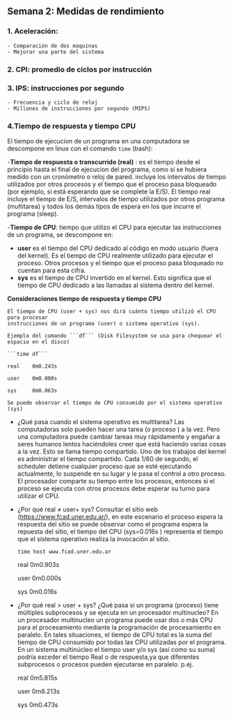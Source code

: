 ##  Semana 2: Medidas de rendimiento

### 1. Aceleración: 
    - Comparación de dos maquinas
    - Mejorar una parte del sistema
	
### 2. CPI: promedio de ciclos por instrucción

### 3. IPS: instrucciones por segundo
    - Frecuencia y ciclo de reloj
    - Millones de instrucciones por segundo (MIPS)
	
### 4.Tiempo de respuesta y tiempo CPU

El tiempo de ejecucion de un programa en una computadora se descompone en linux con el comando ```time``` (bash):

-**Tiempo de respuesta o transcurrido (real)** : es el tiempo desde el principio hasta el final de ejecucion del programa, 
	  como si se hubiera medido con un cronómetro o reloj de pared. 
         incluye los intervalos de tiempo utilizados por otros procesos y 
	  el tiempo que el proceso pasa bloqueado (por ejemplo, si está esperando que se complete la E/S).
	  El tiempo real incluye el tiempo de E/S, intervalos de tiempo utilizados por otros programa (multitarea) 
	  y todos los demás tipos de espera en los que incurre el programa (sleep).
	
-**Tiempo de CPU**: tiempo que utilizo el CPU para ejecutar las instrucciones de un programa, se descompone en:

- **user** es el tiempo del CPU dedicado al código en modo usuario (fuera del kernel).
	  Es el tiempo de CPU realmente utilizado para ejecutar el proceso. 
	  Otros procesos y el tiempo que el proceso pasa bloqueado no cuentan para esta cifra.
- **sys** es el tiempo de CPU invertido en el kernel. 
	  Esto significa que el tiempo de CPU dedicado a las llamadas al sistema dentro del kernel.
			

**Consideraciones tiempo de respuesta y tiempo CPU**

    El tiempo de CPU (user + sys) nos dirá cuánto tiempo utilizó el CPU para procesar 
    instrucciones de un programa (user) o sistema operativo (sys).
            
    Ejemplo del comando ```df``` (Disk Filesystem se usa para chequear el espacio en el disco) 

    ```time df```

    real    0m0.243s

    user    0m0.000s

    sys     0m0.063s

    Se puede observar el tiempo de CPU consumido por el sistema operativo (sys)

- ¿Qué pasa cuando el sistema operativo es multitarea?
    Las computadoras solo pueden hacer una tarea (o proceso ) a la vez. Pero una computadora puede cambiar tareas muy rápidamente y engañar a seres humanos lentos haciéndoles creer que está haciendo varias cosas a la vez. Esto se llama tiempo compartido.
    Uno de los trabajos del kernel es administrar el tiempo compartido. Cada 1/60 de segundo, el scheduler detiene cualquier proceso que se esté ejecutando actualmente, lo suspende en su lugar y le pasa el control a otro proceso.
    El procesador comparte su tiempo entre los procesos, entonces si el proceso se ejecuta con otros procesos debe esperar su turno para utilizar el CPU.

- ¿Por qué real ≠ user+ sys?
   Consultar el sitio web (https://www.fcad.uner.edu.ar/), en este escenario el proceso espera la respuesta del sitio
   se puede observar como el programa espera la repuesta del sitio, el tiempo del CPU (sys=0.016s ) representa el tiempo
   que el sistema operativo realiza la invocación al sitio.
   
   ```time host www.fcad.uner.edu.ar```
   
   real    0m0.903s
   
   user    0m0.000s
   
   sys     0m0.016s
   

- ¿Por qué real > user + sys? ¿Qué pasa si un programa (proceso) tiene múltiples subprocesos y se ejecuta en un procesador multinucleo?
    En un procesador multinucleo un programa puede usar dos o más CPU para el procesamiento mediante la programación de procesamiento en paralelo.
    En tales situaciones, el tiempo de CPU total es la suma del tiempo de CPU consumido por todas las CPU utilizadas por el programa.
    En un sistema multinúcleo el tiempo user y/o sys (así como su suma) podría exceder el tiempo Real o de respuesta,ya que diferentes subprocesos o procesos pueden ejecutarse en paralelo.
    p.ej.

    real    0m5.815s

    user    0m8.213s

    sys     0m0.473s








